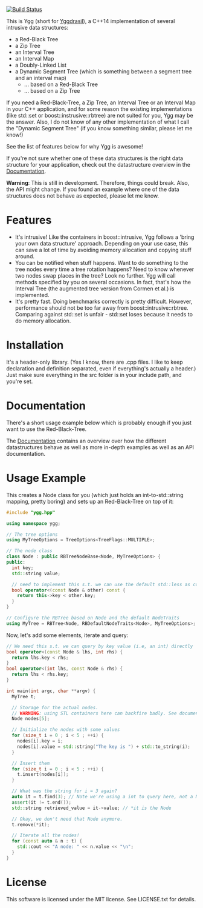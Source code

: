 [![Build Status](https://travis-ci.org/tinloaf/ygg.svg?branch=master)](https://travis-ci.org/tinloaf/ygg)

This is Ygg (short for [Yggdrasil](https://en.wikipedia.org/wiki/Yggdrasil)), a C++14
implementation of several intrusive data structures:

* a Red-Black Tree
* a Zip Tree
* an Interval Tree
* an Interval Map
* a Doubly-Linked List
* a Dynamic Segment Tree (which is something between a segment tree and an interval map)
  * ... based on a Red-Black Tree
  * ... based on a Zip Tree

If you need a Red-Black-Tree, a Zip Tree, an Interval Tree or an Interval Map in your C++ application, and for 
some reason the existing implementations (like std::set or boost::instrusive::rbtree) are not 
suited for you, Ygg may be the answer. Also, I do not know of any other implementation of what I 
call the "Dynamic Segment Tree" (if you know something similar, please let me know!)

See the list of features below for why Ygg is awesome!

If you're not sure whether one of these data structures is the right data structure for your 
application, check out the datastructure overview in the 
[Documentation](https://tinloaf.github.io/ygg/).

**Warning**: This is still in development. Therefore, things could break. Also, the API
might change. If you found an example where one of the data structures does not behave as 
expected, please let me know.

Features
========

* It's intrusive! Like the containers in boost::intrusive, Ygg follows a 'bring your own data structure' approach. Depending on your use case, this can save a lot of time by avoiding memory allocation and copying stuff around.
* You can be notified when stuff happens. Want to do something to the tree nodes every time a tree rotation happens? Need to know whenever two nodes swap places in the tree? Look no further. Ygg will call methods specified by you on several occasions. In fact, that's how the Interval Tree (the augmented tree version from Cormen et al.) is implemented.
* It's pretty fast. Doing benchmarks correctly is pretty difficult. However, performance should not be too far away from boost::intrusive::rbtree. Comparing against std::set is unfair - std::set loses because it needs to do memory allocation.

Installation
============

It's a header-only library. (Yes I know, there are .cpp files. I like to keep declaration and definition separated, even if everything's actually a header.) Just make sure everything in the src folder is in your include path, and you're set.

Documentation
=============

There's a short usage example below which is probably enough if you just want to use the 
Red-Black-Tree. 

The [Documentation](https://tinloaf.github.io/ygg/) contains an overview over how the different 
datastructures behave as well as more in-depth examples as well as an API documentation.

Usage Example
=============

This creates a Node class for you (which just holds an int-to-std::string mapping, pretty boring) and sets up an Red-Black-Tree on top of it:

```cpp
#include "ygg.hpp"

using namespace ygg;

// The tree options
using MyTreeOptions = TreeOptions<TreeFlags::MULTIPLE>;

// The node class
class Node : public RBTreeNodeBase<Node, MyTreeOptions> {
public:
  int key;
  std::string value;

  // need to implement this s.t. we can use the default std::less as comparator
  bool operator<(const Node & other) const {
    return this->key < other.key;
  }
}

// Configure the RBTree based on Node and the default NodeTraits
using MyTree = RBTree<Node, RBDefaultNodeTraits<Node>, MyTreeOptions>;
```

Now, let's add some elements, iterate and query:

```cpp
// We need this s.t. we can query by key value (i.e, an int) directly
bool operator<(const Node & lhs, int rhs) {
  return lhs.key < rhs;
}
bool operator<(int lhs, const Node & rhs) {
  return lhs < rhs.key;
}

int main(int argc, char **argv) {
  MyTree t;

  // Storage for the actual nodes.
  // WARNING: using STL containers here can backfire badly. See documentation for details.
  Node nodes[5];

  // Initialize the nodes with some values
  for (size_t i = 0 ; i < 5 ; ++i) {
    nodes[i].key = i;
    nodes[i].value = std::string("The key is ") + std::to_string(i);
  }

  // Insert them
  for (size_t i = 0 ; i < 5 ; ++i) {
    t.insert(nodes[i]);
  }

  // What was the string for i = 3 again?
  auto it = t.find(3); // Note we're using a int to query here, not a Node
  assert(it != t.end());
  std::string retrieved_value = it->value; // *it is the Node

  // Okay, we don't need that Node anymore.
  t.remove(*it);

  // Iterate all the nodes!
  for (const auto & n : t) {
    std::cout << "A node: " << n.value << "\n";
  }
}
```

License
=======

This software is licensed under the MIT license. See LICENSE.txt for details.
